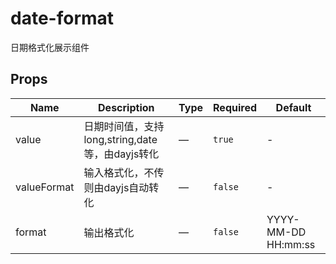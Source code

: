 # date-format

日期格式化展示组件

## Props

<!-- @vuese:date-format:props:start -->
|Name|Description|Type|Required|Default|
|---|---|---|---|---|
|value|日期时间值，支持long,string,date等，由dayjs转化|—|`true`|-|
|valueFormat|输入格式化，不传则由dayjs自动转化|—|`false`|-|
|format|输出格式化|—|`false`|YYYY-MM-DD HH:mm:ss|

<!-- @vuese:date-format:props:end -->


